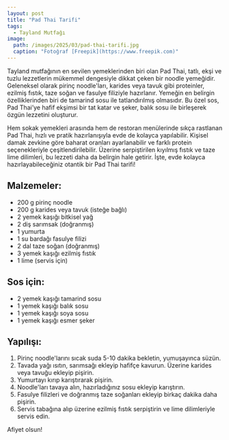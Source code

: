 ```yaml
---
layout: post
title: "Pad Thai Tarifi"
tags:
  - Tayland Mutfağı
image: 
  path: /images/2025/03/pad-thai-tarifi.jpg
  caption: "Fotoğraf [Freepik](https://www.freepik.com)"
---
```


Tayland mutfağının en sevilen yemeklerinden biri olan Pad Thai, tatlı, ekşi ve tuzlu lezzetlerin mükemmel dengesiyle dikkat çeken bir noodle yemeğidir. Geleneksel olarak pirinç noodle'ları, karides veya tavuk gibi proteinler, ezilmiş fıstık, taze soğan ve fasulye filiziyle hazırlanır. Yemeğin en belirgin özelliklerinden biri de tamarind sosu ile tatlandırılmış olmasıdır. Bu özel sos, Pad Thai’ye hafif ekşimsi bir tat katar ve şeker, balık sosu ile birleşerek özgün lezzetini oluşturur.

Hem sokak yemekleri arasında hem de restoran menülerinde sıkça rastlanan Pad Thai, hızlı ve pratik hazırlanışıyla evde de kolayca yapılabilir. Kişisel damak zevkine göre baharat oranları ayarlanabilir ve farklı protein seçenekleriyle çeşitlendirilebilir. Üzerine serpiştirilen kıyılmış fıstık ve taze lime dilimleri, bu lezzeti daha da belirgin hale getirir. İşte, evde kolayca hazırlayabileceğiniz otantik bir Pad Thai tarifi!

## Malzemeler:

- 200 g pirinç noodle
- 200 g karides veya tavuk (isteğe bağlı)
- 2 yemek kaşığı bitkisel yağ
- 2 diş sarımsak (doğranmış)
- 1 yumurta
- 1 su bardağı fasulye filizi
- 2 dal taze soğan (doğranmış)
- 3 yemek kaşığı ezilmiş fıstık
- 1 lime (servis için)

## Sos için:

- 2 yemek kaşığı tamarind sosu
- 1 yemek kaşığı balık sosu
- 1 yemek kaşığı soya sosu
- 1 yemek kaşığı esmer şeker

## Yapılışı:

1. Pirinç noodle'larını sıcak suda 5-10 dakika bekletin, yumuşayınca süzün.
2. Tavada yağı ısıtın, sarımsağı ekleyip hafifçe kavurun. Üzerine karides veya tavuğu ekleyip pişirin.
3. Yumurtayı kırıp karıştırarak pişirin.
4. Noodle'ları tavaya alın, hazırladığınız sosu ekleyip karıştırın.
5. Fasulye filizleri ve doğranmış taze soğanları ekleyip birkaç dakika daha pişirin.
6. Servis tabağına alıp üzerine ezilmiş fıstık serpiştirin ve lime dilimleriyle servis edin.

Afiyet olsun!